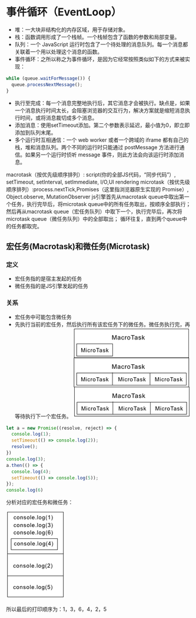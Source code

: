 # 事件循环（EventLoop）
- 堆：一大块非结构化的内存区域，用于存储对象。
- 栈：函数调用形成了一个栈帧。一个栈帧包含了函数的参数和局部变量。
- 队列：一个 JavaScript 运行时包含了一个待处理的消息队列。每一个消息都关联着一个用以处理这个消息的函数。
- 事件循环：之所以称之为事件循环，是因为它经常按照类似如下的方式来被实现：

```js
while (queue.waitForMessage()) {
  queue.processNextMessage();
}
```
- 执行至完成：每一个消息完整地执行后，其它消息才会被执行。缺点是，如果一个消息执行时间太长，会阻塞浏览器的交互行为，解决方案就是缩短消息执行时间，或将消息裁切成多个消息。
- 添加消息：使用setTimeout添加。第二个参数表示延迟，最小值为0，即立即添加到队列末尾。
- 多个运行时互相通信：一个 web worker 或者一个跨域的 iframe 都有自己的栈，堆和消息队列。两个不同的运行时只能通过 postMessage 方法进行通信。如果另一个运行时侦听 message 事件，则此方法会向该运行时添加消息。

macrotask（按优先级顺序排列）: script(你的全部JS代码，“同步代码”）, setTimeout, setInterval, setImmediate, I/O,UI rendering
microtask（按优先级顺序排列）:process.nextTick,Promises（这里指浏览器原生实现的 Promise）, Object.observe, MutationObserver
js引擎首先从macrotask queue中取出第一个任务，执行完毕后，将microtask queue中的所有任务取出，按顺序全部执行；
然后再从macrotask queue（宏任务队列）中取下一个，执行完毕后，再次将microtask queue（微任务队列）中的全部取出；
循环往复，直到两个queue中的任务都取完。

## 宏任务(Macrotask)和微任务(Microtask)
### 定义
- 宏任务指的是宿主发起的任务
- 微任务指的是JS引擎发起的任务
### 关系
- 宏任务中可能包含微任务
- 先执行当前的宏任务，然后执行所有该宏任务下的微任务。微任务执行完，再等待执行下一个宏任务。
![宏任务和微任务](../images/macro-micro-task.png)
```js
let a = new Promise((resolve, reject) => {
  console.log(1);
  setTimeout(() => console.log(2));
  resolve();
})
console.log(3);
a.then(() => {
  console.log(4);
  setTimeout(() => console.log(5));
});
console.log(6)
```
分析对应的宏任务和微任务：

![宏任务和微任务分析](../images/macro-micro-task-2.png)

所以最后的打印顺序为：1，3，6，4，2，5
